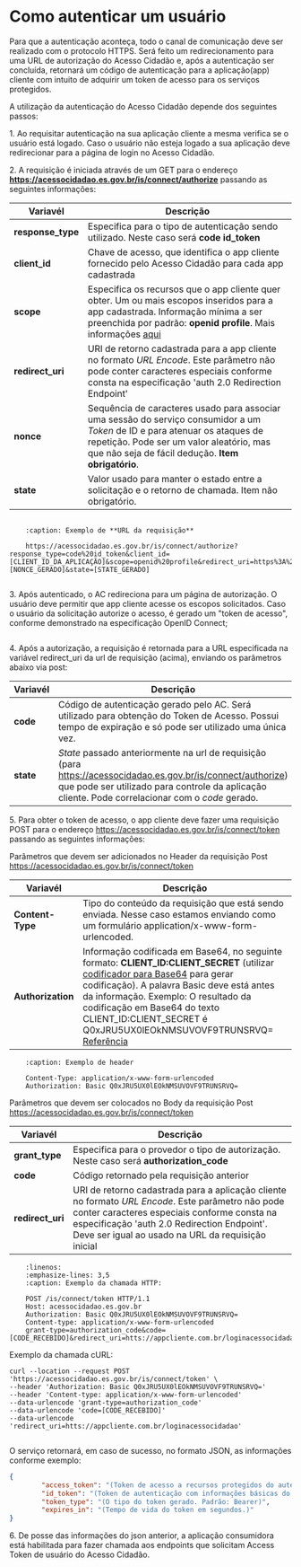 # Como autenticar um usuário

Para que a autenticação aconteça, todo o canal de comunicação deve ser realizado com o protocolo HTTPS. Será feito um redirecionamento para uma URL de autorização do Acesso Cidadão e, após a autenticação ser concluída, retornará um código de autenticação para a aplicação(app) cliente com intuito de adquirir um token de acesso para os serviços protegidos.

A utilização da autenticação do Acesso Cidadão depende dos seguintes passos:

1\. Ao requisitar autenticação na sua aplicação cliente a mesma verifica se o usuário está logado. Caso o usuário não esteja logado a sua aplicação deve redirecionar para a página de login no Acesso Cidadão.

2\. A requisição é iniciada através de um GET para o endereço **https://acessocidadao.es.gov.br/is/connect/authorize** passando as seguintes informações:

   | **Variavél**|   	   **Descrição**| 
   |-----------------|----------------------------------------------------------------------| 
   | **response_type**| Especifica para o tipo de autenticação sendo utilizado. Neste caso será **code id_token**| 
   | **client_id**      | Chave de acesso, que identifica o app cliente fornecido pelo Acesso Cidadão para cada app cadastrada| 
   | **scope**          | Especifica os recursos que o app cliente quer obter. Um ou mais escopos inseridos para a app cadastrada. Informação mínima a ser preenchida por padrão: **openid profile**. Mais informações [aqui](./Scopes)| 
   | **redirect_uri**  |  URI de retorno cadastrada para a app cliente no formato *URL Encode*. Este parâmetro não pode conter caracteres especiais conforme consta na especificação 'auth 2.0 Redirection Endpoint'| 
   | **nonce**          | Sequência de caracteres usado para associar uma sessão do serviço consumidor a um *Token* de ID e para atenuar os ataques de repetição. Pode ser um valor aleatório, mas que não seja de fácil dedução. **Item obrigatório**.| 
   | **state**|           Valor usado para manter o estado entre a solicitação e o retorno de chamada. Item não obrigatório. | 

``` important:: Atentar que os scopes **openid profile** são sempre obrigatórios nesse modo de autorização!
```

``` code-block::
    :caption: Exemplo de **URL da requisição**

    https://acessocidadao.es.gov.br/is/connect/authorize?response_type=code%20id_token&client_id=[CLIENT_ID_DA_APLICAÇÃO]&scope=openid%20profile&redirect_uri=https%3A%2F%2Fappcliente.com.br%2Floginacessocidadao&nonce=[NONCE_GERADO]&state=[STATE_GERADO]
```
   
``` important:: Qualquer mensagem de erro no momento desse primeiro redirect deve ser debugado a partir da url de requisição. Na maioria das vezes o erro é relativo ao uso de um redirect_uri (ou scopes), não autorizados. Esses itens são autorizados no AC Admin. Você não pode usar redirect_uri ou scopes não cadastrados no AC Admin!
```

3\. Após autenticado, o AC redireciona para um página de autorização. O usuário deve permitir que app cliente acesse os escopos solicitados. Caso o usuário da solicitação autorize o acesso, é gerado um "token de acesso", conforme demonstrado na especificação OpenID Connect;


``` important:: Essa tela de autorização é opcional na versão atual do AC. Ela pode ser removida mediante requisição ao responsável pelo sistema. Na nova versão do AC essa tela será obrigatória para todos os sistemas.
```

4\. Após a autorização, a requisição é retornada para a URL especificada na variável redirect_uri da url de requisição (acima), enviando os parâmetros abaixo via post:

|**Variavél**   |   **Descrição**   |
|---------------|-----------------|
|**code**       |Código de autenticação gerado pelo AC. Será utilizado para obtenção do Token de Acesso. Possui tempo de expiração e só pode ser utilizado uma única vez.|
|**state**      |*State* passado anteriormente na url de requisição (para https://acessocidadao.es.gov.br/is/connect/authorize) que pode ser utilizado para controle da aplicação cliente. Pode correlacionar com o *code* gerado.| 

5\. Para obter o token de acesso, o app cliente deve fazer uma requisição POST para o endereço https://acessocidadao.es.gov.br/is/connect/token passando as seguintes informações:

Parâmetros que devem ser adicionados no Header da requisição Post https://acessocidadao.es.gov.br/is/connect/token

|**Variavél**   |   **Descrição**|
|---------------|--------------|
|**Content-Type**|Tipo do conteúdo da requisição que está sendo enviada. Nesse caso estamos enviando como um formulário application/x-www-form-urlencoded.|
|**Authorization**|Informação codificada em Base64, no seguinte formato: **CLIENT_ID:CLIENT_SECRET** (utilizar [codificador para Base64](https://www.base64decode.org) para gerar codificação). A palavra Basic deve está antes da informação. Exemplo: O resultado da codificação em Base64 do texto CLIENT_ID:CLIENT_SECRET é Q0xJRU5UX0lEOkNMSUVOVF9TRUNSRVQ= [Referência](https://tools.ietf.org/html/rfc7617#page-4)|


``` code-block::
    :caption: Exemplo de header

    Content-Type: application/x-www-form-urlencoded
    Authorization: Basic Q0xJRU5UX0lEOkNMSUVOVF9TRUNSRVQ=
```

Parâmetros que devem ser colocados no Body da requisição Post https://acessocidadao.es.gov.br/is/connect/token

|**Variavél**   |   **Descrição**   |
|---------------|-----------------|
|**grant_type**|Especifica para o provedor o tipo de autorização. Neste caso será **authorization_code**|
|**code**|Código retornado pela requisição anterior|
|**redirect_uri**|URI de retorno cadastrada para a aplicação cliente no formato *URL Encode*. Este parâmetro não pode conter caracteres especiais conforme consta na especificação 'auth 2.0 Redirection Endpoint'. Deve ser igual ao usado na URL da requisição inicial|

``` code-block:: http
    :linenos:
    :emphasize-lines: 3,5
    :caption: Exemplo da chamada HTTP:

    POST /is/connect/token HTTP/1.1
    Host: acessocidadao.es.gov.br
    Authorization: Basic Q0xJRU5UX0lEOkNMSUVOVF9TRUNSRVQ=
    Content-type: application/x-www-form-urlencoded
    grant-type=authorization_code&code=[CODE_RECEBIDO]&redirect_uri=htts://appcliente.com.br/loginacessocidadao
```

Exemplo da chamada cURL:

```
curl --location --request POST 'https://acessocidadao.es.gov.br/is/connect/token' \
--header 'Authorization: Basic Q0xJRU5UX0lEOkNMSUVOVF9TRUNSRVQ='
--header 'Content-type: application/x-www-form-urlencoded'
--data-urlencode 'grant-type=authorization_code'
--data-urlencode 'code=[CODE_RECEBIDO]'
--data-urlencode 'redirect_uri=htts://appcliente.com.br/loginacessocidadao'
```

``` important:: O parametro redirect_uri é **case sensitive** e deve ser exatamente igual o usado na requisição inicial.
```

O serviço retornará, em caso de sucesso, no formato JSON, as informações conforme exemplo:
```json
{
        "access_token": "(Token de acesso a recursos protegidos do autenticador.)",
        "id_token": "(Token de autenticação com informações básicas do usuário.)",
        "token_type": "(O tipo do token gerado. Padrão: Bearer)",
        "expires_in": "(Tempo de vida do token em segundos.)"
}
```

6\. De posse das informações do json anterior, a aplicação consumidora está habilitada para fazer chamada aos endpoints que solicitam Access Token de usuário do Acesso Cidadão.